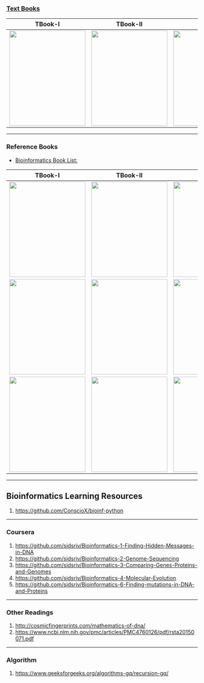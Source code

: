 ### [Text Books](http://bioinformaticsalgorithms.com/index.htm)

| TBook-I  |TBook-II   | RBook-1  | RBook-2  |
| --- | --- | --- | --- |
|<img src = "https://images-na.ssl-images-amazon.com/images/I/51Sb-uam6tL._AC_UL320_SR242,320_.jpg" width="200" height="250" /> | <img src = "https://images-na.ssl-images-amazon.com/images/I/51sTw7PU1sL._AC_UL320_SR242,320_.jpg" width="200" height="250" />  |<img src = "http://bix.ucsd.edu/bioalgorithms/front.gif" width="200" height="250" /> | <img src = "https://assets.cambridge.org/97805218/40989/cover/9780521840989.jpg" width="200" height="250" />| 

------------------

### Reference Books

* [Bioinformatics Book List:](http://www.bioinformatics.org/wiki/introduction_to_bioinformatics_(book_list))

| TBook-I  |TBook-II   | RBook-1  | RBook-2  |
| --- | --- | --- | --- |
|<img src = "https://images.tandf.co.uk/common/jackets/amazon/978143981/9781439814888.jpg" width="200" height="250" /> | <img src = "https://images.springer.com/sgw/books/medium/9783642389504.jpg" width="200" height="250" />  |<img src = "https://images.springer.com/sgw/books/medium/9781447167013.jpg" width="200" height="250" /> | <img src = "https://images-na.ssl-images-amazon.com/images/I/512uT%2BpdNVL._SX348_BO1,204,203,200_.jpg" width="200" height="250" />| 
|<img src = "https://www.caister.com/gifs/cover/9781908230294.jpg" width="200" height="250" /> | <img src = "https://images.springer.com/sgw/books/medium/9780387848693.jpg" width="200" height="250" />  |<img src = "https://images.tandf.co.uk/common/jackets/amazon/978113811/9781138118034.jpg" width="200" height="250" /> | <img src = "http://www.bioinnovatives.com/wp-content/uploads/2014/12/oeilly_bioinformatics_computer_skills.gif" width="200" height="250" />| 
|<img src = "https://images-na.ssl-images-amazon.com/images/I/51MYKBYG0XL._SX385_BO1,204,203,200_.jpg" width="200" height="250" /> | <img src = "https://books.google.com/books/content?id=NxXaBVTSgeQC&printsec=frontcover&img=1&zoom=1&edge=curl&imgtk=AFLRE70_3RpkZZA7PXvdjFtuAsiCsBHfBH-ncrzfJ7Qv31pi3YFFY1ze3tiViI4xm6QwH8Z_I919EhANSrylx8CnqWj_fxwTVqyl3C5MtDoO9AoXzbbHvvqDjyijdTiZnUzra6Yk0hFy" width="200" height="250" />  |<img src = "https://images-na.ssl-images-amazon.com/images/I/517ulVvQKXL._SX366_BO1,204,203,200_.jpg" width="200" height="250" /> | <img src = "http://www.vikaspublishing.com/uploads/bookimages/vikas-books/9789325978553.jpg" width="200" height="250" />| 


-------------------------

## Bioinformatics Learning Resources

1. https://github.com/ConscioX/bioinf-python

--------------------------------

### Coursera
1. https://github.com/sidsriv/Bioinformatics-1-Finding-Hidden-Messages-in-DNA
2. https://github.com/sidsriv/Bioinformatics-2-Genome-Sequencing
3. https://github.com/sidsriv/Bioinformatics-3-Comparing-Genes-Proteins-and-Genomes
4. https://github.com/sidsriv/Bioinformatics-4-Molecular-Evolution
5. https://github.com/sidsriv/Bioinformatics-6-Finding-mutations-in-DNA-and-Proteins

--------------------

### Other Readings
1. http://cosmicfingerprints.com/mathematics-of-dna/
2. https://www.ncbi.nlm.nih.gov/pmc/articles/PMC4760126/pdf/rsta20150071.pdf

---------------------

### Algorithm
1. https://www.geeksforgeeks.org/algorithms-gq/recursion-gq/

